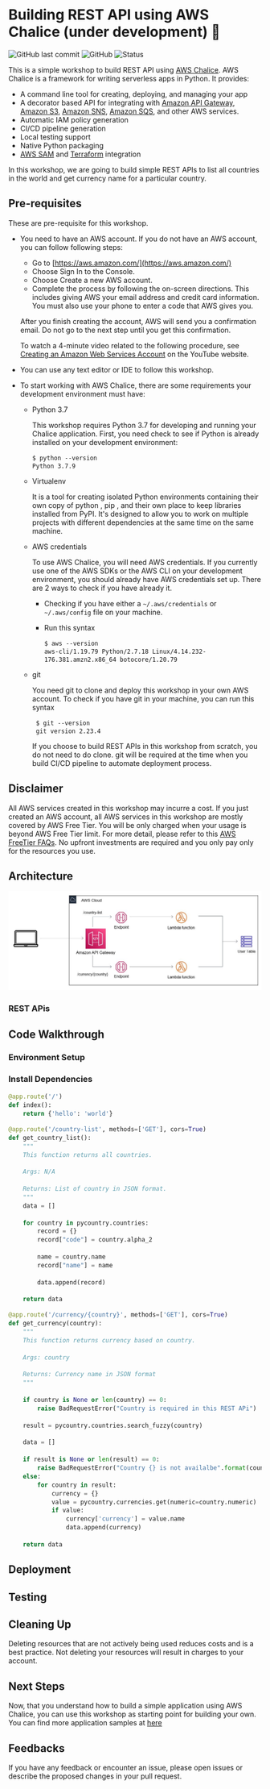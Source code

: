 # Building REST API using AWS Chalice (under development) :hammer:

![GitHub last commit](https://img.shields.io/github/last-commit/jfdaniel77/bta-country-data)
![GitHub](https://img.shields.io/github/license/jfdaniel77/bta-country-data)
![Status](https://img.shields.io/badge/status-in%20progress-blue)


This is a simple workshop to build REST API using [AWS Chalice](https://aws.github.io/chalice/). AWS Chalice is a framework for writing serverless apps in Python.  It provides:

* A command line tool for creating, deploying, and managing your app
* A decorator based API for integrating with [Amazon API Gateway](https://aws.amazon.com/api-gateway/), [Amazon S3](https://aws.amazon.com/s3/), [Amazon SNS](https://aws.amazon.com/sns/), [Amazon SQS](https://aws.amazon.com/sqs/), and other AWS services.
* Automatic IAM policy generation
* CI/CD pipeline generation
* Local testing support
* Native Python packaging
* [AWS SAM](https://docs.aws.amazon.com/serverless-application-model/latest/developerguide/what-is-sam.html) and [Terraform](https://www.terraform.io/) integration

In this workshop, we are going to build simple REST APIs to list all countries in the world and get currency name for a particular country. 

## Pre-requisites
These are pre-requisite for this workshop.
+ You need to have an AWS account.
  If you do not have an AWS account, you can follow following steps:
  - Go to [https://aws.amazon.com/](https://aws.amazon.com/)
  - Choose Sign In to the Console.
  - Choose Create a new AWS account.
  - Complete the process by following the on-screen directions. This includes giving AWS your email address and credit card information. You must also use your phone to enter a code that AWS gives you.

  After you finish creating the account, AWS will send you a confirmation email. Do not go to the next step until you get this confirmation.
  
  To watch a 4-minute video related to the following procedure, see [Creating an Amazon Web Services Account](https://www.youtube.com/watch?v=WviHsoz8yHk) on the YouTube website.

+ You can use any text editor or IDE to follow this workshop.

+ To start working with AWS Chalice, there are some requirements your development environment must have:

  - Python 3.7
  
    This workshop requires Python 3.7 for developing and running your Chalice application. 
    First, you need check to see if Python is already installed on your development environment:
    
    ```
    $ python --version
    Python 3.7.9
    ```
    
  - Virtualenv

    It is a tool for creating isolated Python environments containing their own copy of python , pip , and their own place to keep libraries installed from PyPI. It's designed to allow you to work on multiple projects with different dependencies at the same time on the same machine. 
    
  - AWS credentials
  
    To use AWS Chalice, you will need AWS credentials. If you currently use one of the AWS SDKs or the AWS CLI on your development environment, you should already have AWS credentials set up. There are 2 ways to check if you have already it.
    
    * Checking if you have either a `~/.aws/credentials` or `~/.aws/config` file on your machine.
    * Run this syntax

      ```
      $ aws --version
      aws-cli/1.19.79 Python/2.7.18 Linux/4.14.232-176.381.amzn2.x86_64 botocore/1.20.79
      ```
    
  - git
    
    You need git to clone and deploy this workshop in your own AWS account. To check if you have git in your machine, you can run this syntax
    
    ```
     $ git --version
     git version 2.23.4
    ```
    
    If you choose to build REST APIs in this workshop from scratch, you do not need to do clone. git will be required at the time when you build CI/CD pipeline to automate deployment process.

## Disclaimer

All AWS services created in this workshop may incurre a cost. If you just created an AWS account, all AWS services in this workshop are mostly covered by AWS Free Tier. You will be only charged when your usage is beyond AWS Free Tier limit. For more detail, please refer to this [AWS FreeTier FAQs](https://aws.amazon.com/free/free-tier-faqs/). No upfront investments are required and you only pay only for the resources you use.

## Architecture
![Architecture Diagram](https://github.com/jfdaniel77/bta-country-data/blob/main/docs/images/architecture.JPG)


### REST APis

## Code Walkthrough

### Environment Setup

### Install Dependencies

```python
@app.route('/')
def index():
    return {'hello': 'world'}
```

```python
@app.route('/country-list', methods=['GET'], cors=True)
def get_country_list():
    """
    This function returns all countries.
    
    Args: N/A
    
    Returns: List of country in JSON format.
    """
    data = []

    for country in pycountry.countries:
        record = {}
        record["code"] = country.alpha_2
        
        name = country.name
        record["name"] = name
        
        data.append(record)

    return data
```

```python
@app.route('/currency/{country}', methods=['GET'], cors=True)
def get_currency(country):
    """
    This function returns currency based on country.
    
    Args: country
    
    Returns: Currency name in JSON format
    """
    
    if country is None or len(country) == 0:
        raise BadRequestError("Country is required in this REST APi")
        
    result = pycountry.countries.search_fuzzy(country)
    
    data = []
    
    if result is None or len(result) == 0:
        raise BadRequestError("Country {} is not availalbe".format(country))
    else:
        for country in result:
            currency = {}
            value = pycountry.currencies.get(numeric=country.numeric)
            if value:
                currency['currency'] = value.name
                data.append(currency)
    
    return data
```

## Deployment

## Testing

## Cleaning Up
Deleting resources that are not actively being used reduces costs and is a best practice. Not deleting your resources will result in charges to your account.

## Next Steps
Now, that you understand how to build a simple application using AWS Chalice, you can use this workshop as starting point for building your own. You can find more application samples at [here](https://chalice-workshop.readthedocs.io/en/latest/)

## Feedbacks
If you have any feedback or encounter an issue, please open issues or describe the proposed changes in your pull request.
